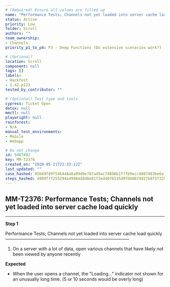 ```yaml
---
# (Required) Ensure all values are filled up
name: "Performance Tests; Channels not yet loaded into server cache load quickly"
status: Active
priority: Low
folder: Scroll
authors: ""
team_ownership: 
- Channels
priority_p1_to_p4: P3 - Deep Functions (Do extensive scenarios work?)

# (Optional)
location: Scroll
component: null
tags: []
labels: 
- Hackfest
- 1.42-p123
tested_by_contributor: ""

# (Optional) Test type and tools
cypress: Ticket Open
detox: null
mmctl: null
playwright: null
rainforest: 
- N/A
manual_test_environments:
- Mobile
- Webapp

# Do not change
id: 5467492
key: MM-T2376
created_on: "2020-05-21T22:33:12Z"
last_updated: ""
case_hashed: 05b89fd9f546448a8a99d0e787a49ac74896b1fffb9ecc8807d83be6e18e27ac4f2ce7d930d23f30bd5a47ebac2c1d42
steps_hashed: d989fff255294a49984d8d0e81f3ed4076535d9f608874927b8f5f325c92cf81f1ec657657520ab669f8d0f0adccad81
---
```


<!-- (Auto-generated) Based on frontmatter's "key" and "name" -->

## MM-T2376: Performance Tests; Channels not yet loaded into server cache load quickly

---

**Step 1**

Performance Tests; Channels not yet loaded into server cache load quickly\
————————————————————————————

1. On a server with a lot of data, open various channels that have likely not been viewed by anyone recently

**Expected**

- When the user opens a channel, the "Loading..." indicator not shown for an unusually long time. (5 or 10 seconds would be overly long)
